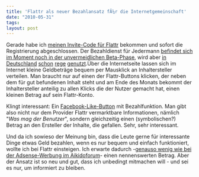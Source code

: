 ```yaml
---
title: 'Flattr als neuer Bezahlansatz fÃ¼r die Internetgemeinschaft'
date: "2010-05-31"
tags: 
layout: post
---
```

<p>Gerade habe ich <a href="http://flattr.com/">meinen Invite-Code f&uuml;r Flattr</a> bekommen und sofort die Registrierung abgeschlossen. Der Bezahldienst f&uuml;r Jedermann <a href="https://flattr.com/support/intro">befindet sich im Moment noch in der unvermeidlichen Beta-Phase</a>, wird aber <a href="http://www.vorwaerts.de/artikel/die-ersten-erfahrungen-mit-flattr-und-kachingle">in</a> <a href="http://www.perun.net/2010/05/30/kleines-zwischenfazit-zu-flattr/">Deutschland</a> <a href="http://www.schockwellenreiter.de/blog/2010/05/30/ich-mach-die-flattr/">schon</a> <a href="http://rowi.standardleitweg.de/archives/1617-flattr-integriert.html">rege</a> <a href="http://jawl.net/du-flattr-haftes-ding-du/2010-05-29/">genutzt</a>.&Uuml;ber die Internetseite lassen sich im Internet kleine Geldbetr&auml;ge bequem per Mausklick an Inhaltersteller verteilen. Man braucht nur auf einen der Flattr-Buttons klicken, der neben dem f&uuml;r gut befundenen Inhalt steht und am Ende des Monats bekommt der Inhaltersteller anteilig zu allen Klicks die der Nutzer gemacht hat, einen kleinen Betrag auf sein Flattr-Konto.</p>

<p>Klingt interessant: Ein <a href="http://developers.facebook.com/docs/reference/plugins/like">Facebook-Like-Button</a> mit Bezahlfunktion. Man gibt also nicht nur dem Provider Flattr vermarktbare Informationen, n&auml;mlich "<em>Was mag der Benutzer</em>", sondern gleichzeitig einen (symbolischen?) Betrag an den Ersteller der Inhalte, die gefallen. Sehr, sehr interessant.</p>
<p>Und da ich sowieso der Meinung bin, dass die Leute gerne f&uuml;r interessante Dinge etwas Geld bezahlen, wenn es nur bequem und einfach funktioniert, wollte ich bei Flattr einsteigen. Ich erwarte dadurch -<a href="http://www.aikidoforum.de">genauso wenig wie bei der Adsense-Werbung im Aikidoforum</a>- einen nennenswerten Betrag. Aber der Ansatz ist so neu und gut, dass ich unbedingt mitmachen will - und sei es nur, um informiert zu bleiben.</p>
